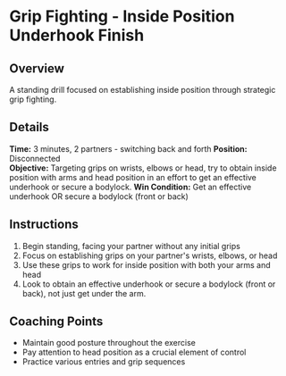 # Grip Fighting - Inside Position Underhook Finish

## Overview
A standing drill focused on establishing inside position through strategic grip fighting.

## Details
**Time:** 3 minutes, 2 partners - switching back and forth
**Position:** Disconnected  
**Objective:** Targeting grips on wrists, elbows or head, try to obtain inside position with arms and head position in an effort to get an effective underhook or secure a bodylock.
**Win Condition:** Get an effective underhook OR secure a bodylock (front or back)

## Instructions
1. Begin standing, facing your partner without any initial grips
2. Focus on establishing grips on your partner's wrists, elbows, or head
3. Use these grips to work for inside position with both your arms and head
4. Look to obtain an effective underhook or secure a bodylock (front or back), not just get under the arm.

## Coaching Points
- Maintain good posture throughout the exercise
- Pay attention to head position as a crucial element of control
- Practice various entries and grip sequences
